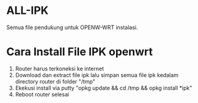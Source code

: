 # ALL-IPK
Semua file pendukung untuk OPENW-WRT instalasi.

Cara Install File IPK openwrt
=====================
1. Router harus terkoneksi ke internet
2. Download dan extract file ipk lalu simpan semua file ipk kedalam directory router di folder "/tmp"
3. Ekekusi install via putty "opkg update && cd /tmp && opkg install *ipk"
4. Reboot router selesai
